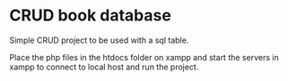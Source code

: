 # CRUD book database
Simple CRUD project to be used with a sql table.


Place the php files in the htdocs folder on xampp and start the servers in xampp to connect to local host and run the project.
